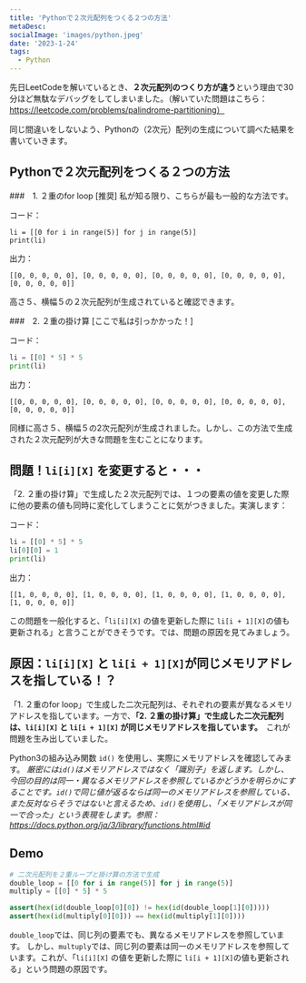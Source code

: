 ```yaml
---
title: 'Pythonで２次元配列をつくる２つの方法'
metaDesc: 
socialImage: 'images/python.jpeg'
date: '2023-1-24'
tags:
  - Python
---
```


先日LeetCodeを解いているとき、**２次元配列のつくり方が違う**という理由で30分ほど無駄なデバッグをしてしまいました。（解いていた問題はこちら：https://leetcode.com/problems/palindrome-partitioning）

同じ間違いをしないよう、Pythonの（2次元）配列の生成について調べた結果を書いていきます。

## Pythonで２次元配列をつくる２つの方法
###　1. ２重のfor loop [推奨]
私が知る限り、こちらが最も一般的な方法です。

コード：
```
li = [[0 for i in range(5)] for j in range(5)]
print(li)
```

出力：
```
[[0, 0, 0, 0, 0], [0, 0, 0, 0, 0], [0, 0, 0, 0, 0], [0, 0, 0, 0, 0], [0, 0, 0, 0, 0]]
```
高さ５、横幅５の２次元配列が生成されていると確認できます。

###　2. ２重の掛け算 [ここで私は引っかかった！]

コード：
```py
li = [[0] * 5] * 5
print(li)
```

出力：
```
[[0, 0, 0, 0, 0], [0, 0, 0, 0, 0], [0, 0, 0, 0, 0], [0, 0, 0, 0, 0], [0, 0, 0, 0, 0]]
```
同様に高さ５、横幅５の2次元配列が生成されました。しかし、この方法で生成された２次元配列が大きな問題を生むことになります。

## 問題！`li[i][X]` を変更すると・・・
「2. ２重の掛け算」で生成した２次元配列では、１つの要素の値を変更した際に他の要素の値も同時に変化してしまうことに気がつきました。実演します：

コード：
```py
li = [[0] * 5] * 5
li[0][0] = 1
print(li)
```
出力：
```
[[1, 0, 0, 0, 0], [1, 0, 0, 0, 0], [1, 0, 0, 0, 0], [1, 0, 0, 0, 0], [1, 0, 0, 0, 0]]
```

この問題を一般化すると、「`li[i][X]` の値を更新した際に `li[i + 1][X]`の値も更新される」と言うことができそうです。では、問題の原因を見てみましょう。

## 原因：`li[i][X]` と `li[i + 1][X]`が同じメモリアドレスを指している！？
「1. ２重のfor loop」で生成した二次元配列は、それぞれの要素が異なるメモリアドレスを指しています。一方で、**「2. ２重の掛け算」で生成した二次元配列は、`li[i][X]` と `li[i + 1][X]` が同じメモリアドレスを指しています。**　これが問題を生み出していました。

Python3の組み込み関数 `id()` を使用し、実際にメモリアドレスを確認してみます。
    *厳密には`id()`はメモリアドレスではなく「識別子」を返します。しかし、今回の目的は同一・異なるメモリアドレスを参照しているかどうかを明らかにすることです。`id()`で同じ値が返るならば同一のメモリアドレスを参照している、また反対ならそうではないと言えるため、`id()`を使用し、「メモリアドレスが同一で合った」という表現をします。参照：https://docs.python.org/ja/3/library/functions.html#id* 

## Demo

```py
# 二次元配列を２重ループと掛け算の方法で生成
double_loop = [[0 for i in range(5)] for j in range(5)]
multiply = [[0] * 5] * 5

assert(hex(id(double_loop[0][0]) != hex(id(double_loop[1][0]))))
assert(hex(id(multiply[0][0])) == hex(id(multiply[1][0])))
```

`double_loop`では、同じ列の要素でも、異なるメモリアドレスを参照しています。
しかし、`multuply`では、同じ列の要素は同一のメモリアドレスを参照しています。これが、「`li[i][X]` の値を更新した際に `li[i + 1][X]`の値も更新される」という問題の原因です。
